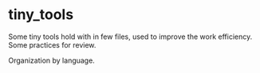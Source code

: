 tiny_tools
==========

Some tiny tools hold with in few files, used to improve the work efficiency. 
Some practices for review.

Organization by language.
